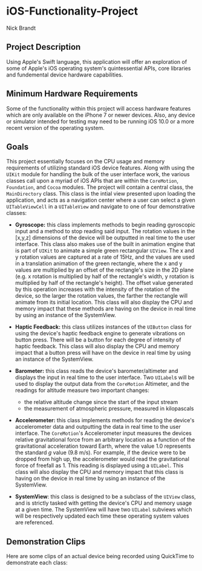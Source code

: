 # iOS-Functionality-Project
Nick Brandt

## Project Description
Using Apple's Swift language, this application will offer an exploration of some of Apple's iOS operating system's quintessential APIs, core libraries and fundemental device hardware capabilities. 

## Minimum Hardware Requirements
Some of the functionality within this project will access hardware features which are only available on the iPhone 7 or newer devices. Also, any device or simulator intended for testing may need to be running iOS 10.0 or a more recent version of the operating system.

## Goals
This project essentially focuses on the CPU usage and memory requirements of utilizing standard iOS device features. Along with using the ```UIKit``` module for handling the bulk of the user interface work, the various classes call upon a myriad of iOS APIs that are within the ```CoreMotion```, ```Foundation```, and ```Cocoa``` modules. The project will contain a central class, the ```MainDirectory``` class. This class is the intial view presented upon loading the application, and acts as a navigation center where a user can select a given ```UITableViewCell``` in a ```UITableView``` and navigate to one of four demonstrative classes: 

* __Gyroscope:__ this class implements methods to begin reading gyroscopic input and a method to stop reading said input. The rotation values in the [x,y,z] dimensions of the device will be outputted in real time to the user interface. This class also makes use of the built in animation engine that is part of ```UIKit``` to animate a simple green rectangular ```UIView```. The x and y rotation values are captured at a rate of 15Hz, and the values are used in a translation animation of the green rectangle, where the x and y values are multiplied by an offset of the rectangle's size in the 2D plane (e.g. x rotation is multiplied by half of the rectangle's width, y rotation is multiplied by half of the rectangle's height). The offset value generated by this operation increases with the intensity of the rotation of the device, so the larger the rotation values, the farther the rectangle will animate from its initial location. This class will also display the CPU and memory impact that these methods are having on the device in real time by using an instance of the SystemView.

* __Haptic Feedback:__ this class utilizes instances of the ```UIButton``` class for using the device's haptic feedback engine to generate vibrations on button press. There will be a button for each degree of intensity of haptic feedback. This class will also display the CPU and memory impact that a button press will have on the device in real time by using an instance of the SystemView.

* __Barometer:__ this class reads the device's barometer/altimeter and displays the input in real time to the user interface. Two ```UILabel```s will be used to display the output data from the ```CoreMotion``` Altimeter, and the readings for altitude measure two important changes: 
    * the relative altitude change since the start of the input stream
    * the measurement of atmospheric pressure, measured in kilopascals

* __Accelerometer:__ this class implements methods for reading the device's accelerometer data and outputting the data in real time to the user interface. The ```CoreMotion```'s Accelerometer input measures the devices relative gravitational force from an arbitrary location as a function of the gravitational acceleration toward Earth, where the value 1.0 represents the standard _g_ value (9.8 m/s). For example, if the device were to be dropped from high up, the accelerometer would read the gravitational force of freefall as 1. This reading is displayed using a ```UILabel```. This class will also display the CPU and memory impact that this class is having on the device in real time by using an instance of the SystemView. 

* __SystemView__: this class is designed to be a subclass of the ```UIView``` class, and is strictly tasked with getting the device's CPU and memory usage at a given time. The SystemView will have two ```UILabel``` subviews which will be respectively updated each time these operating system values are referenced.

## Demonstration Clips
Here are some clips of an actual device being recorded using QuickTime to demonstrate each class: 







